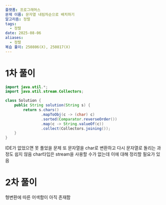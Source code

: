 ```yaml
---
플랫폼: 프로그래머스
문제 이름: 문자열 내림차순으로 배치하기
알고리즘: 정렬
tags:
  - 정렬
date: 2025-08-06
aliases:
  - 정렬
복습 풀이: 250806(X), 250817(X)
---
```

# 1차 풀이
```java
import java.util.*;
import java.util.stream.Collectors;

class Solution {
    public String solution(String s) {
        return s.chars()
                .mapToObj(c -> (char) c)
                .sorted(Comparator.reverseOrder())
                .map(c -> String.valueOf(c))
                .collect(Collectors.joining());       
    }
}
```
IDE가 없었으면 못 풀었을 문제
또 문자열을 char로 변환하고 다시 문자열로 돌리는 과정도 쉽지 않음
char타입은 stream을 사용할 수가 없는데 이에 대해 정리할 필요가 있음
# 2차 풀이
형변환에 따른 어색함이 아직 존재함


